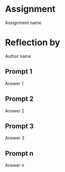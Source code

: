 # Assignment

Assignment name

# Reflection by

Author name

## Prompt 1

Answer 1

## Prompt 2

Answer 2

## Prompt 3

Answer 3

## Prompt n

Answer n
